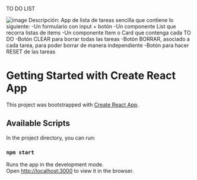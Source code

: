 TO DO LIST

![image](https://user-images.githubusercontent.com/90551549/150980597-f073cf6d-0637-40e3-83ed-1c6e918678ea.png)
Descripción:
App de lista de tareas sencilla que contiene lo siguiente:
    -Un formulario con input + botón
    -Un componente List que recorra listas de items
    -Un componente Item o Card que contenga cada TO DO
    -Botón CLEAR para borrar todas las tareas
    -Botón BORRAR, asociado a cada tarea, para poder borrar de manera independiente
    -Botón para hacer RESET de las tareas



# Getting Started with Create React App

This project was bootstrapped with [Create React App](https://github.com/facebook/create-react-app).

## Available Scripts

In the project directory, you can run:

### `npm start`

Runs the app in the development mode.\
Open [http://localhost:3000](http://localhost:3000) to view it in the browser.

